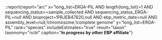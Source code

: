 ::report{report="arc" x="long_list=ERGA-PIL AND length(long_list)>1 AND sequencing_status>=sample_collected AND sequencing_status_ERGA-PIL=null AND bioproject=!PRJEB47820,null AND ebp_metric_date=null AND assembly_level=null,!chromosome,!complete genome" y="long_list=ERGA-PIL" rank="species" includeEstimates="true" result="taxon" taxonomy="ncbi" caption="**In progress by other EBP affiliate**"}
